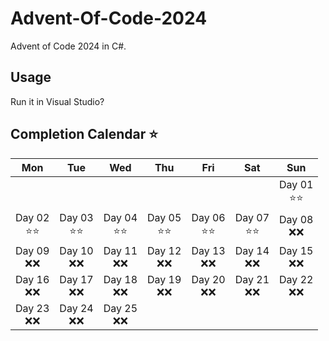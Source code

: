 ﻿# Advent-Of-Code-2024
Advent of Code 2024 in C#.

## Usage
Run it in Visual Studio?

## Completion Calendar ⭐
| Mon | Tue | Wed | Thu | Fri | Sat | Sun |
|:---:|:---:|:---:|:---:|:---:|:---:|:---:|
|     |     |     |     |     |     | Day 01 <br> ⭐⭐ |
| Day 02 <br> ⭐⭐ | Day 03 <br> ⭐⭐ | Day 04 <br> ⭐⭐ | Day 05 <br> ⭐⭐ | Day 06 <br> ⭐⭐ | Day 07 <br> ⭐⭐ | Day 08 <br> ❌❌ |
| Day 09 <br> ❌❌ | Day 10 <br> ❌❌ | Day 11 <br> ❌❌ | Day 12 <br> ❌❌ | Day 13 <br> ❌❌ | Day 14 <br> ❌❌ | Day 15 <br> ❌❌ |
| Day 16 <br> ❌❌ | Day 17 <br> ❌❌ | Day 18 <br> ❌❌ | Day 19 <br> ❌❌ | Day 20 <br> ❌❌ | Day 21 <br> ❌❌ | Day 22 <br> ❌❌ |
| Day 23 <br> ❌❌ | Day 24 <br> ❌❌ | Day 25 <br> ❌❌ |